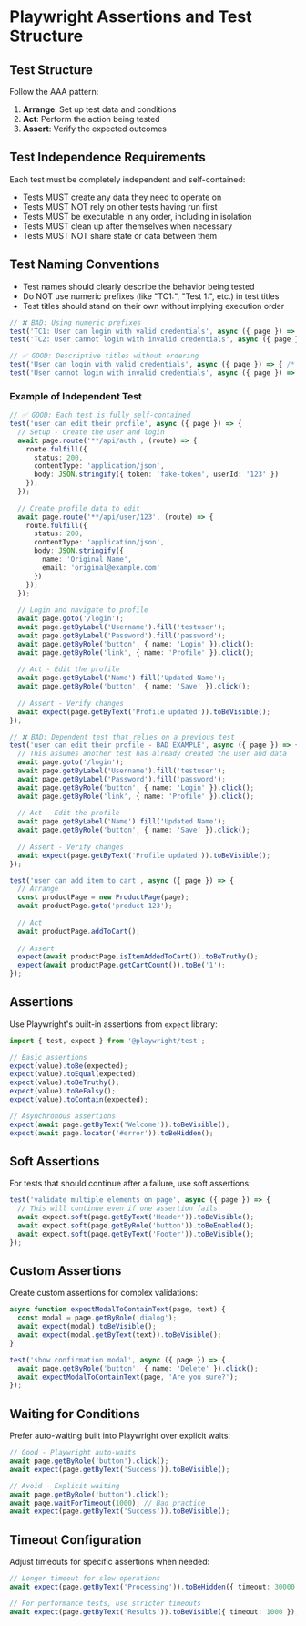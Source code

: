 # Playwright Assertions and Test Structure

## Test Structure

Follow the AAA pattern:
1. **Arrange**: Set up test data and conditions
2. **Act**: Perform the action being tested
3. **Assert**: Verify the expected outcomes

## Test Independence Requirements

Each test must be completely independent and self-contained:

- Tests MUST create any data they need to operate on
- Tests MUST NOT rely on other tests having run first
- Tests MUST be executable in any order, including in isolation
- Tests MUST clean up after themselves when necessary
- Tests MUST NOT share state or data between them

## Test Naming Conventions

- Test names should clearly describe the behavior being tested
- Do NOT use numeric prefixes (like "TC1:", "Test 1:", etc.) in test titles
- Test titles should stand on their own without implying execution order

```typescript
// ❌ BAD: Using numeric prefixes
test('TC1: User can login with valid credentials', async ({ page }) => { /* ... */ });
test('TC2: User cannot login with invalid credentials', async ({ page }) => { /* ... */ });

// ✅ GOOD: Descriptive titles without ordering
test('User can login with valid credentials', async ({ page }) => { /* ... */ });
test('User cannot login with invalid credentials', async ({ page }) => { /* ... */ });
```

### Example of Independent Test

```typescript
// ✅ GOOD: Each test is fully self-contained
test('user can edit their profile', async ({ page }) => {
  // Setup - Create the user and login
  await page.route('**/api/auth', (route) => {
    route.fulfill({
      status: 200,
      contentType: 'application/json',
      body: JSON.stringify({ token: 'fake-token', userId: '123' })
    });
  });
  
  // Create profile data to edit
  await page.route('**/api/user/123', (route) => {
    route.fulfill({
      status: 200,
      contentType: 'application/json',
      body: JSON.stringify({ 
        name: 'Original Name',
        email: 'original@example.com'
      })
    });
  });
  
  // Login and navigate to profile
  await page.goto('/login');
  await page.getByLabel('Username').fill('testuser');
  await page.getByLabel('Password').fill('password');
  await page.getByRole('button', { name: 'Login' }).click();
  await page.getByRole('link', { name: 'Profile' }).click();
  
  // Act - Edit the profile
  await page.getByLabel('Name').fill('Updated Name');
  await page.getByRole('button', { name: 'Save' }).click();
  
  // Assert - Verify changes
  await expect(page.getByText('Profile updated')).toBeVisible();
});

// ❌ BAD: Dependent test that relies on a previous test
test('user can edit their profile - BAD EXAMPLE', async ({ page }) => {
  // This assumes another test has already created the user and data
  await page.goto('/login');
  await page.getByLabel('Username').fill('testuser');
  await page.getByLabel('Password').fill('password');
  await page.getByRole('button', { name: 'Login' }).click();
  await page.getByRole('link', { name: 'Profile' }).click();
  
  // Act - Edit the profile
  await page.getByLabel('Name').fill('Updated Name');
  await page.getByRole('button', { name: 'Save' }).click();
  
  // Assert - Verify changes
  await expect(page.getByText('Profile updated')).toBeVisible();
});
```

```typescript
test('user can add item to cart', async ({ page }) => {
  // Arrange
  const productPage = new ProductPage(page);
  await productPage.goto('product-123');
  
  // Act
  await productPage.addToCart();
  
  // Assert
  expect(await productPage.isItemAddedToCart()).toBeTruthy();
  expect(await productPage.getCartCount()).toBe('1');
});
```

## Assertions

Use Playwright's built-in assertions from `expect` library:

```typescript
import { test, expect } from '@playwright/test';

// Basic assertions
expect(value).toBe(expected);
expect(value).toEqual(expected);
expect(value).toBeTruthy();
expect(value).toBeFalsy();
expect(value).toContain(expected);

// Asynchronous assertions
expect(await page.getByText('Welcome')).toBeVisible();
expect(await page.locator('#error')).toBeHidden();
```

## Soft Assertions

For tests that should continue after a failure, use soft assertions:

```typescript
test('validate multiple elements on page', async ({ page }) => {
  // This will continue even if one assertion fails
  await expect.soft(page.getByText('Header')).toBeVisible();
  await expect.soft(page.getByRole('button')).toBeEnabled();
  await expect.soft(page.getByText('Footer')).toBeVisible();
});
```

## Custom Assertions

Create custom assertions for complex validations:

```typescript
async function expectModalToContainText(page, text) {
  const modal = page.getByRole('dialog');
  await expect(modal).toBeVisible();
  await expect(modal.getByText(text)).toBeVisible();
}

test('show confirmation modal', async ({ page }) => {
  await page.getByRole('button', { name: 'Delete' }).click();
  await expectModalToContainText(page, 'Are you sure?');
});
```

## Waiting for Conditions

Prefer auto-waiting built into Playwright over explicit waits:

```typescript
// Good - Playwright auto-waits
await page.getByRole('button').click();
await expect(page.getByText('Success')).toBeVisible();

// Avoid - Explicit waiting
await page.getByRole('button').click();
await page.waitForTimeout(1000); // Bad practice
await expect(page.getByText('Success')).toBeVisible();
```

## Timeout Configuration

Adjust timeouts for specific assertions when needed:

```typescript
// Longer timeout for slow operations
await expect(page.getByText('Processing')).toBeHidden({ timeout: 30000 });

// For performance tests, use stricter timeouts
await expect(page.getByText('Results')).toBeVisible({ timeout: 1000 });
```
